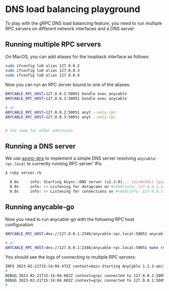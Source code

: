 # DNS load balancing playground

To play with the gRPC DNS load balancing feature, you need to run multiple RPC servers on different network interfaces and a DNS server.

## Running multiple RPC servers

On MacOS, you can add aliases for the loopback interface as follows:

```sh
sudo ifconfig lo0 alias 127.0.0.2
sudo ifconfig lo0 alias 127.0.0.3
sudo ifconfig lo0 alias 127.0.0.4
```

Now you can run an RPC server bound to one of the aliases:

```sh
ANYCABLE_RPC_HOST=127.0.0.2:50051 bundle exec anycable
ANYCABLE_RPC_HOST=127.0.0.3:50051 bundle exec anycable

# or
ANYCABLE_RPC_HOST=127.0.0.2:50051 anyt --only-rpc
ANYCABLE_RPC_HOST=127.0.0.3:50051 anyt --only-rpc


# the same for other addresses
```

## Running a DNS server

We use [async-dns](https://github.com/socketry/async-dns) to implement a simple DNS server resolving `anycable-rpc.local` to currently running RPC server' IPs:

```sh
$ ruby server.rb

  0.0s     info: Starting Async::DNS server (v1.3.0)... [ec=0x5dc] [pid=21146] [2023-02-21 10:08:53 -0500]
  0.0s     info: <> Listening for datagrams on #<Addrinfo: 127.0.0.1:2346 UDP> [ec=0x5f0] [pid=21146] [2023-02-21 10:08:53 -0500]
  0.0s     info: <> Listening for connections on #<Addrinfo: 127.0.0.1:2346 TCP> [ec=0x604] [pid=21146] [2023-02-21 10:08:53 -0500]
```

## Running anycable-go

Now you need to run anycable-go with the following RPC host configuration:

```sh
ANYCABLE_RPC_HOST=dns://127.0.0.1:2346/anycable-rpc.local:50051 anycable-go

# or
ANYCABLE_RPC_HOST=dns://127.0.0.1:2346/anycable-rpc.local:50051 make run
```

You should see the logs of connecting to multiple RPC servers:

```sh
INFO 2023-02-21T15:14:04.472Z context=main Starting AnyCable 1.2.3-aec3660
# ...
DEBUG 2023-02-21T15:14:04.682Z context=grpc connected to 127.0.0.2:50051
DEBUG 2023-02-21T15:14:04.682Z context=grpc connected to 127.0.0.1:50051
# ...
```
